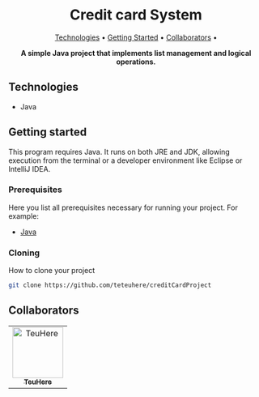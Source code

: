 <h1 align="center" style="font-weight: bold;">Credit card System</h1>

<p align="center">
 <a href="#tech">Technologies</a> • 
 <a href="#started">Getting Started</a> • 
 <a href="#colab">Collaborators</a> •
</p>

<p align="center">
    <b>A simple Java project that implements list management and logical operations.</b>
</p>

<h2 id="tech"> Technologies</h2>

- Java

<h2 id="started"> Getting started</h2>

This program requires Java. It runs on both JRE and JDK, allowing execution from the terminal or a developer environment like Eclipse or IntelliJ IDEA.

<h3>Prerequisites</h3>

Here you list all prerequisites necessary for running your project. For example:

- [Java](https://www.oracle.com/br/java/technologies/downloads/)

<h3>Cloning</h3>

How to clone your project

```bash
git clone https://github.com/teteuhere/creditCardProject
```

<h2 id="colab"> Collaborators</h2>

<table>
  <tr>
    <td align="center">
      <a href="#">
        <img src="https://avatars.githubusercontent.com/u/64415336?s=400&u=b14d2e81c1f7dc6827c46fefca7ea7b13e38413d&v=4" width="100px;" alt="TeuHere"/><br>
        <sub>
          <b>TeuHere</b>
        </sub>
      </a>
  </tr>
</table>
